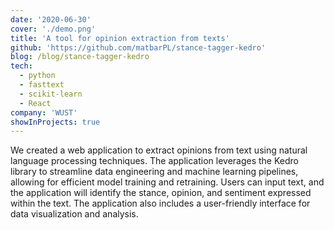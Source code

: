 ```yaml
---
date: '2020-06-30'
cover: './demo.png'
title: 'A tool for opinion extraction from texts'
github: 'https://github.com/matbarPL/stance-tagger-kedro'
blog: /blog/stance-tagger-kedro
tech:
  - python
  - fasttext
  - scikit-learn
  - React
company: 'WUST'
showInProjects: true
---
```



We created a web application to extract opinions from text using natural language processing techniques. The application leverages the Kedro library to streamline data engineering and machine learning pipelines, allowing for efficient model training and retraining. Users can input text, and the application will identify the stance, opinion, and sentiment expressed within the text. The application also includes a user-friendly interface for data visualization and analysis.
